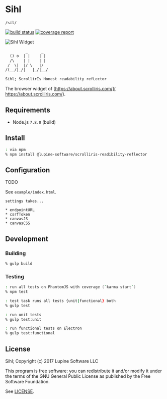 # Sihl

`/síl/`

[![build status](
https://gitlab.com/lupine-software/sihl/badges/master/build.svg)](
https://gitlab.com/lupine-software/sihl/commits/master) [![coverage report](
https://gitlab.com/lupine-software/sihl/badges/master/coverage.svg)](
https://gitlab.com/lupine-software/sihl/commits/master)

![Sihl Widget](
https://gitlab.com/lupine-software/sihl/raw/master/example/img/sihl-widget.png)


```txt
         _      _
  () o  | |    | |
  /\    | |    | |
 /  \|  |/ \   |/
/(__/|_/|   |_/|__/

Sihl; ScrollirIs Honest readability refLector
```

The browser widget of [https://about.scrolliris.com/](
https://about.scrolliris.com/).


## Requirements

* Node.js `7.8.0` (build)


## Install

```zsh
: via npm
% npm install @lupine-software/scrolliris-readibility-reflector
```

## Configuration

TODO

See `example/index.html`.

```
settings takes...

* endpointURL
* csrfToken
* canvasJS
* canvasCSS
```


## Development

### Building

```zsh
% gulp build
```

### Testing

```zsh
: run all tests on PhantomJS with coverage (`karma start`)
% npm test

: test task runs all tests {unit|functional} both
% gulp test

: run unit tests
% gulp test:unit

: run functional tests on Electron
% gulp test:functional
```


## License

Sihl; Copyright (c) 2017 Lupine Software LLC

This program is free software: you can redistribute it and/or modify it
under the terms of the GNU General Public License as published by the
Free Software Foundation.

See [LICENSE](LICENSE).
